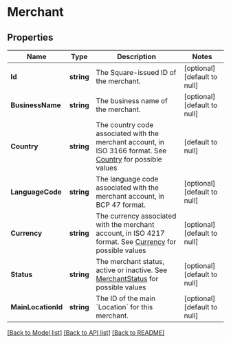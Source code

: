 # Merchant

## Properties
Name | Type | Description | Notes
------------ | ------------- | ------------- | -------------
**Id** | **string** | The Square-issued ID of the merchant. | [optional] [default to null]
**BusinessName** | **string** | The business name of the merchant. | [optional] [default to null]
**Country** | **string** | The country code associated with the merchant account, in ISO 3166 format. See [Country](#type-country) for possible values | [default to null]
**LanguageCode** | **string** | The language code associated with the merchant account, in BCP 47 format. | [optional] [default to null]
**Currency** | **string** | The currency associated with the merchant account, in ISO 4217 format. See [Currency](#type-currency) for possible values | [optional] [default to null]
**Status** | **string** | The merchant status, active or inactive. See [MerchantStatus](#type-merchantstatus) for possible values | [optional] [default to null]
**MainLocationId** | **string** | The ID of the main &#x60;Location&#x60; for this merchant. | [optional] [default to null]

[[Back to Model list]](../README.md#documentation-for-models) [[Back to API list]](../README.md#documentation-for-api-endpoints) [[Back to README]](../README.md)

